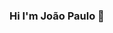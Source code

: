 ### Hi I'm João Paulo 👋

<br/>
<br/>
<!--
**joaoplsaraiva/joaoplsaraiva** is a ✨ _special_ ✨ repository because its `README.md` (this file) appears on your GitHub profile.

Here are some ideas to get you started:
-->
📫 **Social Media:**

[![GitHub](icons/github.png)](https://github.com/joaoplsaraiva)
[![LinkedIn](icons/linkedin.png)](https://www.linkedin.com/in/jo%C3%A3o-paulo-lima-saraiva-41799428/)

🔭 **Currently working with:**

🌱 **Currently Learning:**

⭐ **Previously worked with:**


